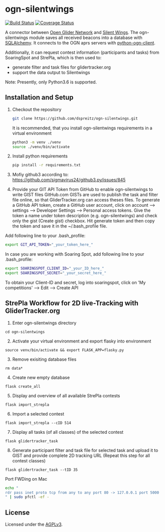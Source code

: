 # ogn-silentwings

[![Build Status](https://travis-ci.org/Meisterschueler/ogn-silentwings.svg?branch=master)](https://travis-ci.org/Meisterschueler/ogn-silentwings)
[![Coverage Status](https://img.shields.io/coveralls/Meisterschueler/ogn-silentwings.svg)](https://coveralls.io/r/Meisterschueler/ogn-silentwings)

A connector between  [Open Glider Network](http://wiki.glidernet.org/) and [Silent Wings](http://www.silentwings.no).
The ogn-silentwings module saves all received beacons into a database with [SQLAlchemy](http://www.sqlalchemy.org/).
It connects to the OGN aprs servers with [python-ogn-client](https://github.com/glidernet/python-ogn-client).

Additionally, it can request contest information (participants and tasks) from SoaringSpot and StrePla, which is then used to:
- generate filter and task files for glidertracker.org
- support the data output to Silentwings

Note: Presently, only Python3.6 is supported.


## Installation and Setup
1. Checkout the repository

   ```bash
   git clone https://github.com/dspreitz/ogn-silentwings.git
   ```

   It is recommended, that you install ogn-silentwings requirements in a virtual environment
   ```bash
   python3 -m venv ./venv
   source ./venv/bin/activate
   ```


2. Install python requirements

    ```bash
    pip install -r requirements.txt
    ```

3. Mofiy github3 according to:
https://github.com/sigmavirus24/github3.py/issues/845

4. Provide your GIT API Token from GitHub to enable ogn-silentwings to write GIST files
GitHub.com GISTs are used to publish the task and filter file online, so that GliderTracker.org can access theses files. To generate a GitHub API token, create a GitHub user account, click on account --> settings --> Developer Settings --> Personal access tokens. Give the token a name under token description (e.g. ogn-silentwings) and check only the gist (Create gist) checkbox. Hit generate token and then copy the token and save it in the ~/.bash_profile file.

Add following line to your .bash_profile:
```bash
export GIT_API_TOKEN="_your_token_here_"
```

In case you are working with Soaring Spot, add following line to your .bash_profile:
```bash
export SOARINGSPOT_CLIENT_ID="_your_ID_here_"
export SOARINGSPOT_SECRET="_your_secret_here_"
```
To obtain your Client-ID and secret, log into soaringspot, click on 'My competitions' --> Edit --> Create API 

## StrePla Workflow for 2D live-Tracking with GliderTracker.org

1. Enter ogn-silentwings directory
```
cd ogn-silentwings
```

2. Activate your virtual environment and export flasky into environment
```
source venv/bin/activate && export FLASK_APP=flasky.py
```

3. Remove exisiting database files
```
rm data*
```

4. Create new empty database
```
flask create_all
```

5. Display and overview of all available StrePla contests
```
flask import_strepla
```

6. Import a selected contest
```
flask import_strepla --cID 514
```

7. Display all tasks (of all classes) of the selected contest
```
flask glidertracker_task
```

8. Generate participant filter and task file for selected task and upload it to GIST and provide complete 2D tracking URL
(Repeat this step for all contest classes)
```
flask glidertracker_task --tID 35
```


Port FWDing on Mac
```bash
echo "
rdr pass inet proto tcp from any to any port 80 -> 127.0.0.1 port 5000
" | sudo pfctl -ef -
```


## License
Licensed under the [AGPLv3](LICENSE).

